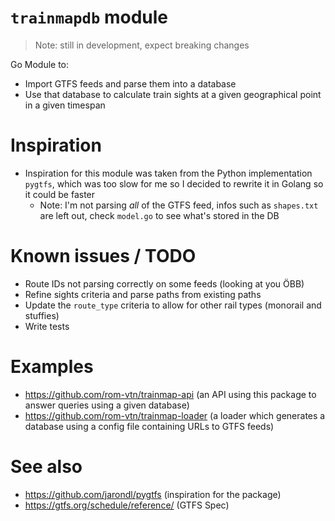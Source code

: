 # `trainmapdb` module
> Note: still in development, expect breaking changes

Go Module to:
- Import GTFS feeds and parse them into a database
- Use that database to calculate train sights at a given geographical point in a given timespan

# Inspiration
- Inspiration for this module was taken from the Python implementation `pygtfs`, which was too slow for me so I decided to rewrite it in Golang so it could be faster
  - Note: I'm not parsing _all_ of the GTFS feed, infos such as `shapes.txt` are left out, check `model.go` to see what's stored in the DB

# Known issues / TODO
- Route IDs not parsing correctly on some feeds (looking at you ÖBB)
- Refine sights criteria and parse paths from existing paths
- Update the `route_type` criteria to allow for other rail types (monorail and stuffies)
- Write tests

# Examples
- https://github.com/rom-vtn/trainmap-api (an API using this package to answer queries using a given database)
- https://github.com/rom-vtn/trainmap-loader (a loader which generates a database using a config file containing URLs to GTFS feeds)

# See also
- https://github.com/jarondl/pygtfs (inspiration for the package)
- https://gtfs.org/schedule/reference/ (GTFS Spec)